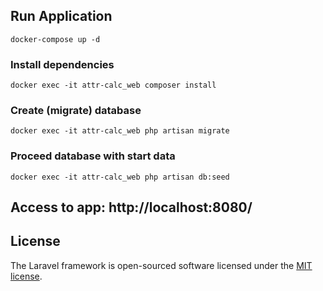 ## Run Application

```console
docker-compose up -d
```

### Install dependencies
```console
docker exec -it attr-calc_web composer install
```

### Create (migrate) database
```console
docker exec -it attr-calc_web php artisan migrate
```

### Proceed database with start data
```console
docker exec -it attr-calc_web php artisan db:seed
```

## Access to app: http://localhost:8080/

## License

The Laravel framework is open-sourced software licensed under the [MIT license](https://opensource.org/licenses/MIT).
